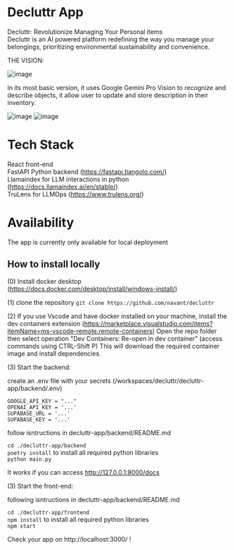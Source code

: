 # Decluttr App
Decluttr: Revolutionize Managing Your Personal items  
Decluttr is an AI powered platform redefining the way you manage your belongings, prioritizing environmental sustainability and convenience.  

THE VISION:  

![image](https://github.com/navant/decluttr/assets/12711084/96e6bd8a-82cc-4666-8ffb-2d8241c064a8)

  
In its most basic version, it uses Google Gemini Pro Vision to recognize and describe objects, it allow user to update and store description in their inventory.

![image](https://github.com/navant/decluttr/assets/12711084/a6d58170-59ad-4e9f-bdfd-11f9b5d1d502)
![image](https://github.com/navant/decluttr/assets/12711084/6ec3d895-319f-4588-8783-c8146a5a35b1)

# Tech Stack  
  
React front-end  
FastAPI Python backend  (https://fastapi.tiangolo.com/)  
Llamaindex for LLM interactions in python  (https://docs.llamaindex.ai/en/stable/)  
TruLens for LLMOps (https://www.trulens.org/)   
  
# Availability

The app is currently only available for local deployment

## How to install locally

(0) Install docker desktop (https://docs.docker.com/desktop/install/windows-install/)

(1) clone the repository
```git clone https://github.com/navant/decluttr```

(2) If you use Vscode and have docker installed on your machine, install the dev containers extension (https://marketplace.visualstudio.com/items?itemName=ms-vscode-remote.remote-containers) 
Open the repo folder then select operation "Dev Containers: Re-open in dev container" (access commands using CTRL-Shift P)
This will download the required container image and install dependencies.

(3) Start the backend:  
  
create an .env file with your secrets (/workspaces/decluttr/decluttr-app/backend/.env)  
  
```
GOOGLE_API_KEY = "..."  
OPENAI_API_KEY = '...'    
SUPABASE_URL = '...'  
SUPABASE_KEY = '...'
```
  
follow isntructions in decluttr-app/backend/README.md  
  
```cd ./decluttr-app/backend```  
```poetry install``` to install all required python libraries  
```python main.py```  
  
It works if you can access http://127.0.0.1:8000/docs  
  
  
(3) Start the front-end:    
  
following isntructions in decluttr-app/backend/README.md  
  
```cd ./decluttr-app/frontend```  
```npm install``` to install all required python libraries  
```npm start```  

Check your app on http://localhost:3000/ !  






